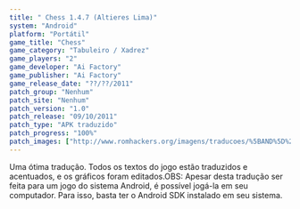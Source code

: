 ```yaml
---
title: " Chess 1.4.7 (Altieres Lima)"
system: "Android"
platform: "Portátil"
game_title: "Chess"
game_category: "Tabuleiro / Xadrez"
game_players: "2"
game_developer: "Ai Factory"
game_publisher: "Ai Factory"
game_release_date: "??/??/2011"
patch_group: "Nenhum"
patch_site: "Nenhum"
patch_version: "1.0"
patch_release: "09/10/2011"
patch_type: "APK traduzido"
patch_progress: "100%"
patch_images: ["http://www.romhackers.org/imagens/traducoes/%5BAND%5D%20Chess%201.4.7%20-%20Altieres%20Lima%20-%201.jpg","http://www.romhackers.org/imagens/traducoes/%5BAND%5D%20Chess%201.4.7%20-%20Altieres%20Lima%20-%202.jpg","http://www.romhackers.org/imagens/traducoes/%5BAND%5D%20Chess%201.4.7%20-%20Altieres%20Lima%20-%203.jpg"]
---
```

Uma ótima tradução. Todos os textos do jogo estão traduzidos e acentuados, e os gráficos foram editados.OBS: Apesar desta tradução ser feita para um jogo do sistema Android, é possível jogá-la em seu computador. Para isso, basta ter o Android SDK instalado em seu sistema.